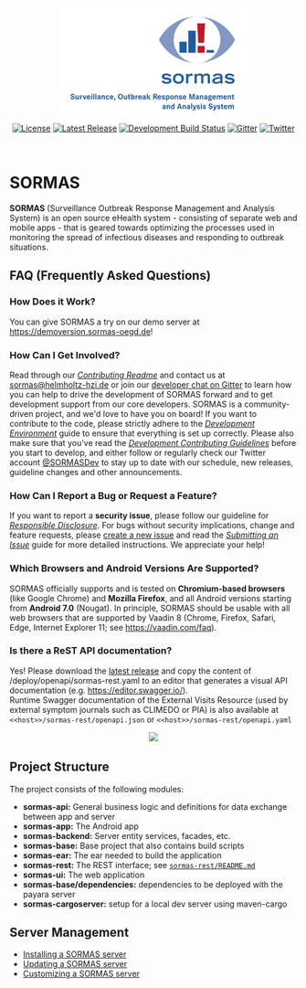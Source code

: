 <p align="center">
  <a href="https://sormas.org/">
    <img
      alt="SORMAS - Surveillance, Outbreak Response Management and Analysis System"
      src="logo.png"
      height="200"
    />
  </a>
  <br/>
  <a href="https://github.com/hzi-braunschweig/SORMAS-Project/blob/development/LICENSE"><img alt="License" src="https://img.shields.io/badge/license-GPL%20v3-blue"/></a>
  <a href="https://github.com/hzi-braunschweig/SORMAS-Project/releases/latest"><img alt="Latest Release" src="https://img.shields.io/github/v/release/hzi-braunschweig/SORMAS-Project"/></a>
  <a href="https://github.com/hzi-braunschweig/SORMAS-Project/actions?query=workflow%3A%22Java+CI+with+Maven%22"><img alt="Development Build Status" src="https://github.com/hzi-braunschweig/SORMAS-Project/workflows/Java%20CI%20with%20Maven/badge.svg?branch=development"/></a>
  <a href="https://gitter.im/SORMAS-Project"><img alt="Gitter" src="https://badges.gitter.im/SORMAS-Project/dev-support.svg"/></a>
  <a href="https://twitter.com/SORMASDev"><img alt="Twitter" src="https://img.shields.io/twitter/follow/SORMASDev?label=%40SORMASDev&style=social"/></a>
</p>
<br/>

# SORMAS

**SORMAS** (Surveillance Outbreak Response Management and Analysis System) is an open source eHealth system - consisting of separate web and mobile apps - that is geared towards optimizing the processes used in monitoring the spread of infectious diseases and responding to outbreak situations.

## FAQ (Frequently Asked Questions)

### How Does it Work?
You can give SORMAS a try on our demo server at <https://demoversion.sormas-oegd.de>!

### How Can I Get Involved?
Read through our [*Contributing Readme*](CONTRIBUTING.md) and contact us at sormas@helmholtz-hzi.de or join our [developer chat on Gitter](https://gitter.im/SORMAS-Project) to learn how you can help to drive the development of SORMAS forward and to get development support from our core developers. SORMAS is a community-driven project, and we'd love to have you on board!
If you want to contribute to the code, please strictly adhere to the [*Development Environment*](DEVELOPMENT_ENVIRONMENT.md) guide to ensure that everything is set up correctly. Please also make sure that you've read the [*Development Contributing Guidelines*](CONTRIBUTING.md#development-contributing-guidelines) before you start to develop, and either follow or regularly check our Twitter account <a href="https://twitter.com/SORMASDev" target="_blank">@SORMASDev</a> to stay up to date with our schedule, new releases, guideline changes and other announcements.

### How Can I Report a Bug or Request a Feature?
If you want to report a **security issue**, please follow our guideline for [*Responsible Disclosure*](SECURITY.md).
For bugs without security implications, change and feature requests, please [create a new issue](https://github.com/hzi-braunschweig/SORMAS-Project/issues/new/choose) and read the [*Submitting an Issue*](CONTRIBUTING.md#submitting-an-issue) guide for more detailed instructions. We appreciate your help!

### Which Browsers and Android Versions Are Supported?
SORMAS officially supports and is tested on **Chromium-based browsers** (like Google Chrome) and **Mozilla Firefox**, and all Android versions starting from **Android 7.0** (Nougat). In principle, SORMAS should be usable with all web browsers that are supported by Vaadin 8 (Chrome, Firefox, Safari, Edge, Internet Explorer 11; see <https://vaadin.com/faq>).

### Is there a ReST API documentation?
Yes! Please download the [latest release](https://github.com/hzi-braunschweig/SORMAS-Project/releases/latest) and copy the content of /deploy/openapi/sormas-rest.yaml to an editor that generates a visual API documentation (e.g. <https://editor.swagger.io/>).
<br/>
Runtime Swagger documentation of the External Visits Resource (used by external symptom journals such as CLIMEDO or PIA) is also available at ``<<host>>/sormas-rest/openapi.json`` or ``<<host>>/sormas-rest/openapi.yaml``

<p align="center"><img src="https://user-images.githubusercontent.com/23701005/74659600-ebb8fc00-5194-11ea-836b-a7ca9d682301.png"/></p>

## Project Structure
The project consists of the following modules:

- **sormas-api:** General business logic and definitions for data exchange between app and server
- **sormas-app:** The Android app
- **sormas-backend:** Server entity services, facades, etc.
- **sormas-base:** Base project that also contains build scripts
- **sormas-ear:** The ear needed to build the application
- **sormas-rest:** The REST interface; see [`sormas-rest/README.md`](sormas-rest/README.md)
- **sormas-ui:** The web application
- **sormas-base/dependencies:** dependencies to be deployed with the payara server
- **sormas-cargoserver:** setup for a local dev server using maven-cargo

## Server Management

* [Installing a SORMAS server](SERVER_SETUP.md)
* [Updating a SORMAS server](SERVER_UPDATE.md)
* [Customizing a SORMAS server](SERVER_CUSTOMIZATION.md)
